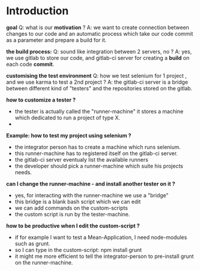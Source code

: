 # Introduction

**goal**
Q: what is our **motivation** ?
A: we want to create connection between changes to our code and an automatic process which take our code commit as a parameter and prepare a build for it.


**the build process:**
Q: sound like integration between 2 servers, no ?
A: yes, we use gitlab to store our code, and gitlab-ci server for creating a **build** on each code **commit**.


**customising the test environment**
Q: how we test selenium for 1 project , and we use karma to test a 2nd project  ?
A: the gitlab-ci server is a bridge between different kind of "testers" and the repositories stored on the gitlab.

**how to customize a tester  ?**
- the tester is actually called the "runner-machine" it stores a machine which dedicated to run a project of type X.
- 

**Example: how to test my project using selenium ?**
- the integrator person has to create a machine which runs selenium.
- this runner-machine has to registered itself on the gitlab-ci server.
- the gitlab-ci server eventualy list the available runners
- the developer should pick a runner-machine which suite his projects needs.


**can I change the runner-machine - and install another tester on it ?**
- yes, for interacting with the runner-machine we use a "bridge"
- this bridge is a blank bash script which we can edit
- we can add commands on the custom-scripts
- the custom script is run by the tester-machine.


**how to be productive when I edit the custom-script ?**
- if for example I want to test a Mean-Application, I need node-modules such as grunt.
- so I can type in the custom-script: npm install grunt
- it might me more efficient to tell the integrator-person to pre-install grunt on the runner-machine.
